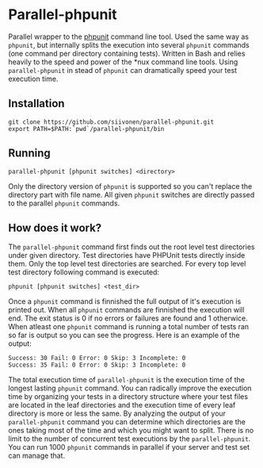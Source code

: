 Parallel-phpunit
================

Parallel wrapper to the [phpunit](http://www.phpunit.de/manual/3.0/en/textui.html) command
line tool. Used the same way as `phpunit`, but internally splits the execution into several
`phpunit` commands (one command per directory containing tests). Written in Bash and relies
heavily to the speed and power of the *nux command line tools. Using `parallel-phpunit` in
stead of `phpunit` can dramatically speed your test execution time.

Installation
------------

    git clone https://github.com/siivonen/parallel-phpunit.git
    export PATH=$PATH:`pwd`/parallel-phpunit/bin

Running
-------

    parallel-phpunit [phpunit switches] <directory>

Only the directory version of `phpunit` is supported so you can't replace the directory
part with file name. All given `phpunit` switches are directly passed to the parallel
`phpunit` commands.

How does it work?
-----------------

The `parallel-phpunit` command first finds out the root level test directories under given
directory. Test directories have PHPUnit tests directly inside them. Only the top level
test directories are searched. For every top level test directory following command is
executed:

    phpunit [phpunit switches] <test_dir>

Once a `phpunit` command is finnished the full output of it's execution is printed out.
When all `phpunit` commands are finnished the execution will end. The exit status is 0 if
no errors or failures are found and 1 otherwice. When atleast one `phpunit` command is running
a total number of tests ran so far is output so you can see the progress. Here is an example
of the output:

    Success: 30 Fail: 0 Error: 0 Skip: 3 Incomplete: 0
    Success: 35 Fail: 0 Error: 0 Skip: 3 Incomplete: 0

The total execution time of `parallel-phpunit` is the execution time of the longest lasting
`phpunit` command. You can radically improve the execution time by organizing your tests in a
directory structure where your test files are located in the leaf directories and the execution
time of every leaf directory is more or less the same. By analyzing the output of your
`parallel-phpunit` command you can determine which directories are the ones taking most of the
time and which you might want to split. There is no limit to the number of concurrent test
executions by the `parallel-phpunit`. You can run 1000 `phpunit` commands in parallel if your
server and test set can manage that.
